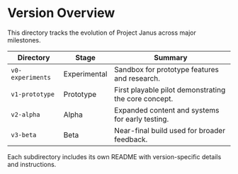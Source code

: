 # Version Overview

This directory tracks the evolution of Project Janus across major milestones.

| Directory | Stage       | Summary                                    |
|-----------|-------------|--------------------------------------------|
| `v0-experiments` | Experimental | Sandbox for prototype features and research. |
| `v1-prototype`   | Prototype    | First playable pilot demonstrating the core concept. |
| `v2-alpha`       | Alpha        | Expanded content and systems for early testing. |
| `v3-beta`        | Beta         | Near-final build used for broader feedback. |

Each subdirectory includes its own README with version-specific details and instructions.
